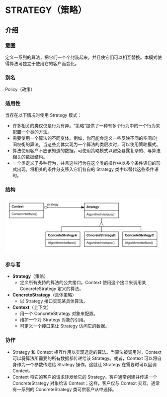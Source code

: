 # STRATEGY（策略）

## 介绍

### 意图

定义一系列的算法，把它们一个个封装起来，并且使它们可以相互替换。本模式使得算法可独立于使用它的客户而变化。

### 别名

Policy（政策）

### 适用性

当存在以下情况时使用 Strategy 模式：

- 许多相关的类仅仅是行为有异。“策略”提供了一种有多个行为中的一个行为来配置一个类的方法。
- 需要使用一个算法的不同变体。例如，你可能会定义一些反映不同的空间/时间权衡的算法。当这些变体实现为一个算法的类层次时，可以使用策略模式。
- 算法使用客户不应该知道的数据。可使用策略模式以避免暴露复杂的、与算法相关的数据结构。
- 一个类定义了多种行为，并且这些行为在这个类的操作中以多个条件语句的形式出现。将相关的条件分支移入它们各自的 Strategy 类中以替代这些条件语句。

### 结构

![Strategy Structure](../../asset/images/DesignPatterns/strategy-structure.png)

### 参与者

- **Strategy**（策略）
  - 定义所有支持的算法的公共接口。Context 使用这个接口来调用某 ConcreteStrategy 定义的算法。
- **ConcreteStrategy**（具体策略）
  - 以 Strategy 接口实现某具体算法。
- **Context**（上下文）
  - 用一个 ConcreteStrategy 对象来配置。
  - 维护一个对 Strategy 对象的引用。
  - 可定义一个接口来让 Strategy 访问它的数据。

### 协作

- Strategy 和 Context 相互作用以实现选定的算法。当算法被调用时，Context 可以将算法所需要的所有数据都传递给该 Strategy。或者，Context 可以将自身作为一个参数传递给 Strategy 操作。这就让 Strategy 在需要时可以回调 Context。
- Context 将它的客户的请求转发给它的 Strategy。客户通常创建并传递一个 ConcreteStrategy 对象给该 Context；这样，客户仅与 Context 交互。通常有一系列的 ConcreteStrategy 类可供客户从中选择。